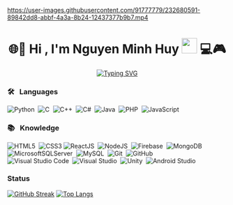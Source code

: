 

https://user-images.githubusercontent.com/91777779/232680591-89842dd8-abbf-4a3a-8b24-12437377b9b7.mp4


<h1 align="center">🌐📱     Hi , I'm Nguyen Minh Huy <img src="https://media.giphy.com/media/TEnXkcsHrP4YedChhA/giphy.gif" width="35">     💻🎮</h1>     
<p align="center">
  <a href="https://git.io/typing-svg"><img src="https://readme-typing-svg.herokuapp.com?font=Audiowide&weight=800&size=25&pause=1000&color=8E44AD&background=FBFBFB&center=true&vCenter=true&width=700&lines=Frontend+Developer++%F0%9F%92%BB;Backend+Developer++%E2%9A%99%EF%B8%8F;Aim+to+become+a+software+engineer++%F0%9F%91%A9%E2%80%8D%F0%9F%92%BB](https://readme-typing-svg.herokuapp.com/?font=Audiowide&weight=800&size=25&pause=1000&color=8E44AD&background=FBFBFB&center=true&vCenter=true&width=700&lines=Fullstack+Developer++%F0%9F%92%BB;%EF%B8%8F;Aim+to+become+a+software+engineer++%F0%9F%91%A9%E2%80%8D%F0%9F%92%BB)" alt="Typing SVG" /></a>
</p>

### 🛠 &nbsp; Languages

![Python](https://img.shields.io/badge/-Python-05122A?style=flat&logo=python)&nbsp; 
![C](https://img.shields.io/badge/-C-05122A?style=flat&logo=C&logoColor=A8B9CC)&nbsp;
![C++](https://img.shields.io/badge/-C++-05122A?style=flat&logo=C%2B%2B&logoColor=00599C)&nbsp;
![C#](https://img.shields.io/badge/C%23-239120?style=for-the-badge&logo=c-sharp&logoColor=white)&nbsp; 
![Java](https://img.shields.io/badge/Java-ED8B00?style=for-the-badge&logo=java&logoColor=white)&nbsp;
![PHP](https://img.shields.io/badge/PHP-777BB4?style=for-the-badge&logo=php&logoColor=white)&nbsp;
![JavaScript](https://img.shields.io/badge/javascript-%23323330.svg?style=flat-square&logo=javascript&logoColor=%23F7DF1E)&nbsp; 

### 📚 &nbsp; Knowledge
![HTML5](https://img.shields.io/badge/html5-%23E34F26.svg?style=flat-square&logo=html5&logoColor=white)&nbsp; 
![CSS3](https://img.shields.io/badge/css3-%231572B6.svg?style=flat-square&logo=css3&logoColor=white)&nbsp;![ReactJS](https://img.shields.io/badge/react-%2320232a.svg?style=flat-square&logo=react&logoColor=%2361DAFB)&nbsp; ![NodeJS](https://img.shields.io/badge/node.js-6DA55F?style=flat-square&logo=node.js&logoColor=white)&nbsp; 
![Firebase](https://img.shields.io/badge/firebase-%23039BE5.svg?style=flat-square&logo=firebase)&nbsp; 
![MongoDB](https://img.shields.io/badge/MongoDB-%234ea94b.svg?style=flat-square&logo=mongodb&logoColor=white)&nbsp; 
![MicrosoftSQLServer](https://img.shields.io/badge/Microsoft%20SQL%20Server-CC2927?style=for-the-badge&logo=microsoft%20sql%20server&logoColor=white)&nbsp; 
![MySQL](https://img.shields.io/badge/mysql-%2300f.svg?style=for-the-badge&logo=mysql&logoColor=white)&nbsp; 
![Git](https://img.shields.io/badge/-Git-05122A?style=flat&logo=git)&nbsp;
![GitHub](https://img.shields.io/badge/-GitHub-05122A?style=flat&logo=github)&nbsp;  
![Visual Studio Code](https://img.shields.io/badge/-Visual%20Studio%20Code-05122A?style=flat&logo=visual-studio-code&logoColor=007ACC)&nbsp;
![Visual Studio](https://img.shields.io/badge/-Visual%20Studio-05122A?style=flat&logo=visual-studio&logoColor=purple)&nbsp;
![Unity](https://img.shields.io/badge/Unity-57b9d3.svg?style=flat&logo=unity)&nbsp;
![Android Studio](https://img.shields.io/badge/Android_Studio-3DDC84?style=for-the-badge&logo=android-studio&logoColor=white)&nbsp;

### Status
[![GitHub Streak](http://github-readme-streak-stats.herokuapp.com?user=hooeiholigan&theme=dark&background=000000)](https://git.io/streak-stats)
[![Top Langs](https://github-readme-stats.vercel.app/api/top-langs/?username=hooeiholigan&layout=compact&theme=vision-friendly-dark)](https://github.com/anuraghazra/github-readme-stats)





